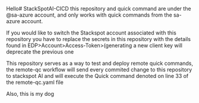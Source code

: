 Hello# StackSpotAI-CICD
this repository and quick command are under the @sa-azure account, and only works with quick commands from the sa-azure account.

If you would like to switch the Stackspot account associated with this repository you have to replace the secrets in this repository with the details found in EDP>Account>Access-Token>(generating a new client key will deprecate the previous one

This repository serves as a way to test and deploy remote quick commands, the remote-qc workflow will send every commited change to this repository to stackspot AI and will execute the Quick command denoted on line 33 of the remote-qc.yaml file

Also, this is my dog
